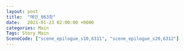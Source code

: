 ```yaml
---
layout: post
title:  "메인_063장"
date:   2021-01-23 02:00:00 +0000
categories: Main
Tags: Story Main
SceneCode: ["scene_epilogue_s10,6311", "scene_epilogue_s20,6312"]
---
```

